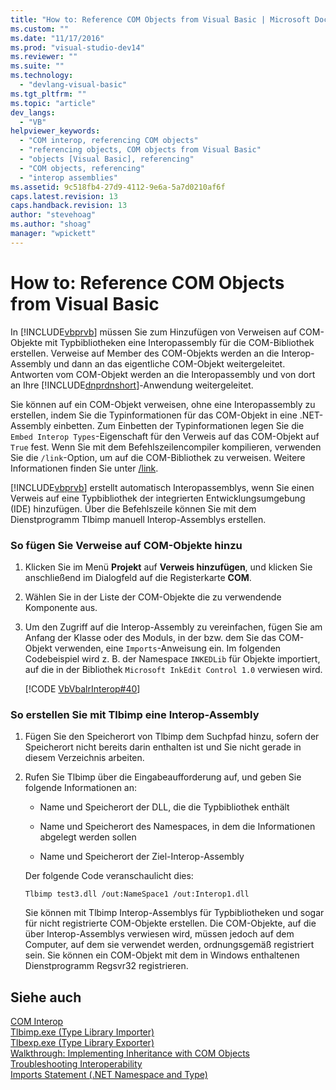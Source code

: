 ```yaml
---
title: "How to: Reference COM Objects from Visual Basic | Microsoft Docs"
ms.custom: ""
ms.date: "11/17/2016"
ms.prod: "visual-studio-dev14"
ms.reviewer: ""
ms.suite: ""
ms.technology: 
  - "devlang-visual-basic"
ms.tgt_pltfrm: ""
ms.topic: "article"
dev_langs: 
  - "VB"
helpviewer_keywords: 
  - "COM interop, referencing COM objects"
  - "referencing objects, COM objects from Visual Basic"
  - "objects [Visual Basic], referencing"
  - "COM objects, referencing"
  - "interop assemblies"
ms.assetid: 9c518fb4-27d9-4112-9e6a-5a7d0210af6f
caps.latest.revision: 13
caps.handback.revision: 13
author: "stevehoag"
ms.author: "shoag"
manager: "wpickett"
---
```

# How to: Reference COM Objects from Visual Basic
In [!INCLUDE[vbprvb](../../../csharp/programming-guide/concepts/linq/includes/vbprvb_md.md)] müssen Sie zum Hinzufügen von Verweisen auf COM\-Objekte mit Typbibliotheken eine Interopassembly für die COM\-Bibliothek erstellen.  Verweise auf Member des COM\-Objekts werden an die Interop\-Assembly und dann an das eigentliche COM\-Objekt weitergeleitet.  Antworten vom COM\-Objekt werden an die Interopassembly und von dort an Ihre [!INCLUDE[dnprdnshort](../../../csharp/getting-started/includes/dnprdnshort_md.md)]\-Anwendung weitergeleitet.  
  
 Sie können auf ein COM\-Objekt verweisen, ohne eine Interopassembly zu erstellen, indem Sie die Typinformationen für das COM\-Objekt in eine .NET\-Assembly einbetten.  Zum Einbetten der Typinformationen legen Sie die `Embed Interop Types`\-Eigenschaft für den Verweis auf das COM\-Objekt auf `True` fest.  Wenn Sie mit dem Befehlszeilencompiler kompilieren, verwenden Sie die `/link`\-Option, um auf die COM\-Bibliothek zu verweisen.  Weitere Informationen finden Sie unter [\/link](../../../visual-basic/reference/command-line-compiler/link.md).  
  
 [!INCLUDE[vbprvb](../../../csharp/programming-guide/concepts/linq/includes/vbprvb_md.md)] erstellt automatisch Interopassemblys, wenn Sie einen Verweis auf eine Typbibliothek der integrierten Entwicklungsumgebung \(IDE\) hinzufügen.  Über die Befehlszeile können Sie mit dem Dienstprogramm Tlbimp manuell Interop\-Assemblys erstellen.  
  
### So fügen Sie Verweise auf COM\-Objekte hinzu  
  
1.  Klicken Sie im Menü **Projekt** auf **Verweis hinzufügen**, und klicken Sie anschließend im Dialogfeld auf die Registerkarte **COM**.  
  
2.  Wählen Sie in der Liste der COM\-Objekte die zu verwendende Komponente aus.  
  
3.  Um den Zugriff auf die Interop\-Assembly zu vereinfachen, fügen Sie am Anfang der Klasse oder des Moduls, in der bzw. dem Sie das COM\-Objekt verwenden, eine `Imports`\-Anweisung ein.  Im folgenden Codebeispiel wird z. B. der Namespace `INKEDLib` für Objekte importiert, auf die in der Bibliothek `Microsoft InkEdit Control 1.0` verwiesen wird.  
  
     [!CODE [VbVbalrInterop#40](../CodeSnippet/VS_Snippets_VBCSharp/VbVbalrInterop#40)]  
  
### So erstellen Sie mit Tlbimp eine Interop\-Assembly  
  
1.  Fügen Sie den Speicherort von Tlbimp dem Suchpfad hinzu, sofern der Speicherort nicht bereits darin enthalten ist und Sie nicht gerade in diesem Verzeichnis arbeiten.  
  
2.  Rufen Sie Tlbimp über die Eingabeaufforderung auf, und geben Sie folgende Informationen an:  
  
    -   Name und Speicherort der DLL, die die Typbibliothek enthält  
  
    -   Name und Speicherort des Namespaces, in dem die Informationen abgelegt werden sollen  
  
    -   Name und Speicherort der Ziel\-Interop\-Assembly  
  
     Der folgende Code veranschaulicht dies:  
  
    ```  
    Tlbimp test3.dll /out:NameSpace1 /out:Interop1.dll  
    ```  
  
     Sie können mit Tlbimp Interop\-Assemblys für Typbibliotheken und sogar für nicht registrierte COM\-Objekte erstellen.  Die COM\-Objekte, auf die über Interop\-Assemblys verwiesen wird, müssen jedoch auf dem Computer, auf dem sie verwendet werden, ordnungsgemäß registriert sein.  Sie können ein COM\-Objekt mit dem in Windows enthaltenen Dienstprogramm Regsvr32 registrieren.  
  
## Siehe auch  
 [COM Interop](../../../visual-basic/programming-guide/com-interop/index.md)   
 [Tlbimp.exe \(Type Library Importer\)](../Topic/Tlbimp.exe%20\(Type%20Library%20Importer\).md)   
 [Tlbexp.exe \(Type Library Exporter\)](../Topic/Tlbexp.exe%20\(Type%20Library%20Exporter\).md)   
 [Walkthrough: Implementing Inheritance with COM Objects](../../../visual-basic/programming-guide/com-interop/walkthrough-implementing-inheritance-with-com-objects.md)   
 [Troubleshooting Interoperability](../../../visual-basic/programming-guide/com-interop/troubleshooting-interoperability.md)   
 [Imports Statement \(.NET Namespace and Type\)](../../../visual-basic/language-reference/statements/imports-statement-net-namespace-and-type.md)